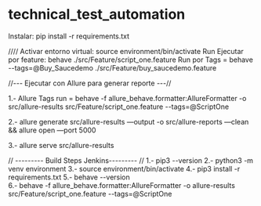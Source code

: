 # technical_test_automation

Instalar: pip install -r requirements.txt

////
Activar entorno virtual: source environment/bin/activate
Run Ejecutar por feature: behave ./src/Feature/script_one.feature 
Run por Tags = behave --tags=@Buy_Saucedemo ./src/Feature/buy_saucedemo.feature

//--- Ejecutar con Allure para generar reporte ---//

1.- Allure Tags run = behave -f allure_behave.formatter:AllureFormatter -o src/allure-results src/Feature/script_one.feature --tags=@ScriptOne

2.- allure generate src/allure-results —output -o src/allure-reports —clean && allure open —port 5000

3.- allure serve src/allure-results



// --------- Build Steps Jenkins--------- //
1.- pip3 --version
2.- python3 -m venv environment
3.- source environment/bin/activate
4.- pip3 install -r requirements.txt
5.- behave --version    
6.- behave -f allure_behave.formatter:AllureFormatter -o allure-results src/Feature/script_one.feature --tags=@ScriptOne
